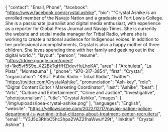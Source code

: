 {
  "contact": "Email, Phone",
  "facebook": "https://www.facebook.com/crystal.ashike",
  "bio": "\"Crystal Ashike is an enrolled member of the Navajo Nation and a graduate of Fort Lewis College. She is a passionate journalist and digital media enthusiast, with experience as a reporter for Global Press Journal and Navajo Times. She is currently the website and social media manager for Tribal Radio, where she is working to create a national audience for Indigenous voices. In addition to her professional accomplishments, Crystal is also a happy mother of three children. She loves spending time with her family and geeking out in the digital world.\"",
  "layout": "person",
  "resume": "https://drive.google.com/open?id=1kd5vf5S9q_X22BkTqHfHZidevHuLhoKA",
  "area": [
    "Archuleta",
    "La Plata",
    "Montezuma"
  ],
  "phone": "970-317-3854",
  "first": "Crystal",
  "organization": "KSUT Public Radio - Tribal Radio",
  "twitter": "https://twitter.com/CrystalAshike",
  "pronunciation": "Ash-key",
  "role": "Digital Content Editor / Marketing Coordinator",
  "last": "Ashike",
  "beat": [
    "Arts",
    "Culture and Entertainment",
    "Crime and Justice",
    "Investigative",
    "photojournalism"
  ],
  "title": "Crystal Ashike",
  "images": [
    "/img/uploads/lpea-crystal-ashike.png"
  ],
  "languages": "English",
  "website": "https://yellowscene.com/2022/12/17/navajo-nation-police-department-is-warning-tribal-citizens-about-treatment-center-recruiters/",
  "email": "Y3J5c3RhbC5hc2hpa2VAZ21haWwuY29t",
  "linktitle": "Crystal Ashike"
}